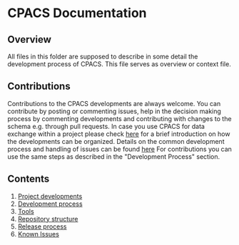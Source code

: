 # CPACS Documentation

## Overview

All files in this folder are supposed to describe in some detail the development process of CPACS.  This file serves as overview or context file.

## Contributions
Contributions to the CPACS developments are always welcome. You can contribute by posting or commenting issues, help in the decision making process by commenting developments and contributing with changes to the schema e.g. through pull requests. In case you use CPACS for data exchange within a project please check [here](project_developments.md) for a brief introduction on how the developments can be organized. Details on the common development process and handling of issues can be found [here](development.md)
For contributions you can use the same steps as described in the "Development Process" section. 

## Contents

1. [Project developments](project_developments.md)
2. [Development process](development.md)
3. [Tools](tools.md)
4. [Repository structure](repository.md)
5. [Release process](release.md)
6. [Known Issues](known_issues.md)

